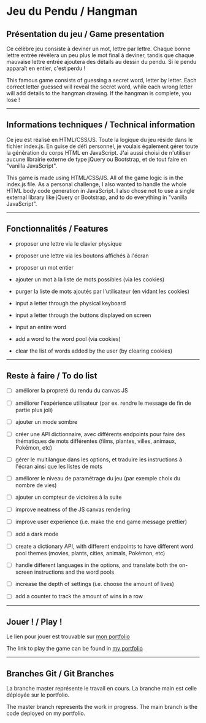 # Jeu du Pendu / Hangman

## Présentation du jeu / Game presentation

Ce célèbre jeu consiste à deviner un mot, lettre par lettre. Chaque bonne lettre entrée révèlera un peu plus le mot final à deviner, tandis que chaque mauvaise lettre entrée ajoutera des détails au dessin du pendu. Si le pendu apparaît en entier, c'est perdu !

This famous game consists of guessing a secret word, letter by letter. Each correct letter guessed will reveal the secret word, while each wrong letter will add details to the hangman drawing. If the hangman is complete, you lose !

---

## Informations techniques / Technical information

Ce jeu est réalisé en HTML/CSS/JS. Toute la logique du jeu réside dans le fichier index.js. En guise de défi personnel, je voulais également gérer toute la génération du corps HTML en JavaScript. J'ai aussi choisi de n'utiliser aucune librairie externe de type jQuery ou Bootstrap, et de tout faire en "vanilla JavaScript".

This game is made using HTML/CSS/JS. All of the game logic is in the index.js file. As a personal challenge, I also wanted to handle the whole HTML body code generation in JavaScript. I also chose not to use a single external library like jQuery or Bootstrap, and to do everything in "vanilla JavaScript".

---

## Fonctionnalités / Features

- proposer une lettre via le clavier physique
- proposer une lettre via les boutons affichés à l'écran
- proposer un mot entier
- ajouter un mot à la liste de mots possibles (via les cookies)
- purger la liste de mots ajoutés par l'utilisateur (en vidant les cookies)

- input a letter through the physical keyboard
- input a letter through the buttons displayed on screen
- input an entire word
- add a word to the word pool (via cookies)
- clear the list of words added by the user (by clearing cookies)

---

## Reste à faire / To do list

- [ ] améliorer la propreté du rendu du canvas JS
- [ ] améliorer l'expérience utilisateur (par ex. rendre le message de fin de partie plus joli)
- [ ] ajouter un mode sombre
- [ ] créer une API dictionnaire, avec différents endpoints pour faire des thématiques de mots différentes (films, plantes, villes, animaux, Pokémon, etc)
- [ ] gérer le multilangue dans les options, et traduire les instructions à l'écran ainsi que les listes de mots
- [ ] améliorer le niveau de paramétrage du jeu (par exemple choix du nombre de vies)
- [ ] ajouter un compteur de victoires à la suite

- [ ] improve neatness of the JS canvas rendering
- [ ] improve user experience (i.e. make the end game message prettier)
- [ ] add a dark mode
- [ ] create a dictionary API, with different endpoints to have different word pool themes (movies, plants, cities, animals, Pokémon, etc)
- [ ] handle different languages in the options, and translate both the on-screen instructions and the word pools
- [ ] increase the depth of settings (i.e. choose the amount of lives)
- [ ] add a counter to track the amount of wins in a row

---

## Jouer ! / Play !

Le lien pour jouer est trouvable sur [mon portfolio](https://mahrezbendali.fr/projets/hangman.html)

The link to play the game can be found in [my portfolio](https://mahrezbendali.fr/projets/hangman.html)

---

## Branches Git / Git Branches

La branche master représente le travail en cours. La branche main est celle déployée sur le portfolio.

The master branch represents the work in progress. The main branch is the code deployed on my portfolio.
